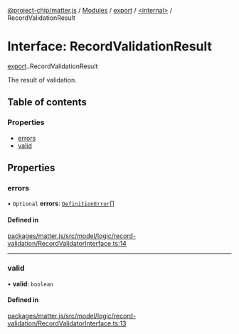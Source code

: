 [@project-chip/matter.js](../README.md) / [Modules](../modules.md) / [export](../modules/export.md) / [<internal\>](../modules/export._internal_.md) / RecordValidationResult

# Interface: RecordValidationResult

[export](../modules/export.md).[<internal>](../modules/export._internal_.md).RecordValidationResult

The result of validation.

## Table of contents

### Properties

- [errors](export._internal_.RecordValidationResult.md#errors)
- [valid](export._internal_.RecordValidationResult.md#valid)

## Properties

### errors

• `Optional` **errors**: [`DefinitionError`](../modules/model.md#definitionerror)[]

#### Defined in

[packages/matter.js/src/model/logic/record-validation/RecordValidatorInterface.ts:14](https://github.com/project-chip/matter.js/blob/be83914/packages/matter.js/src/model/logic/record-validation/RecordValidatorInterface.ts#L14)

___

### valid

• **valid**: `boolean`

#### Defined in

[packages/matter.js/src/model/logic/record-validation/RecordValidatorInterface.ts:13](https://github.com/project-chip/matter.js/blob/be83914/packages/matter.js/src/model/logic/record-validation/RecordValidatorInterface.ts#L13)
